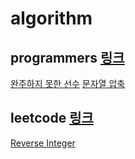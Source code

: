 # algorithm

## programmers [링크](https://programmers.co.kr/)
[완주하지 못한 선수](https://github.com/Hyune-c/algorithm/tree/master/src/main/java/unfinishedplayer#%EC%A0%9C%ED%95%9C%EC%82%AC%ED%95%AD)
[문자열 압축](https://github.com/Hyune-c/algorithm/tree/master/src/main/java/stringcompression)
 
## leetcode [링크](https://leetcode.com/)
[Reverse Integer](https://github.com/Hyune-c/algorithm/tree/master/src/main/java/reverseinteger)

